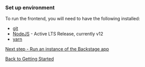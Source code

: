 ### Set up environment

To run the frontend, you will need to have the following installed:

- [git](https://git-scm.com/book/en/v2/Getting-Started-Installing-Git)
- [NodeJS](https://nodejs.org/en/download/) - Active LTS Release, currently v12
- [yarn](https://classic.yarnpkg.com/en/docs/install)

[Next step - Run an instance of the Backstage app](./create-run-an-instance.md)

[Back to Getting Started](README.md)
